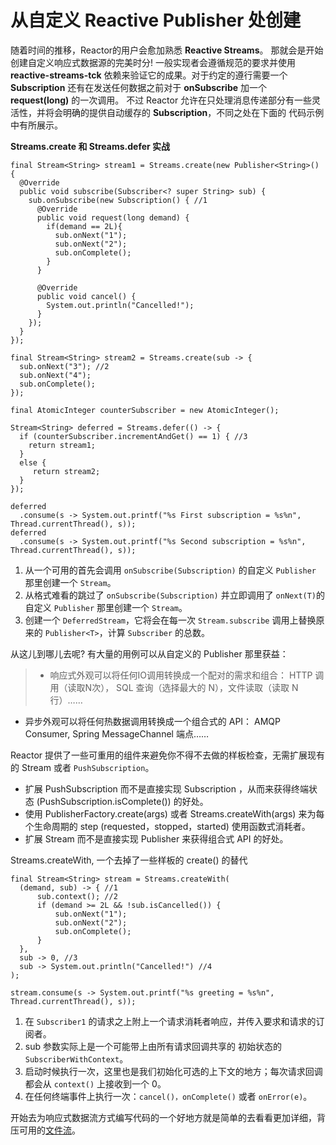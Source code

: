 # 从自定义 Reactive Publisher 处创建

随着时间的推移，Reactor的用户会愈加熟悉 **Reactive Streams**。 那就会是开始创建自定义响应式数据源的完美时分! 一般实现者会遵循规范的要求并使用 **reactive-streams-tck** 依赖来验证它的成果。对于约定的遵行需要一个 **Subscription** 还有在发送任何数据之前对于 **onSubscribe** 加一个 **request(long)** 的一次调用。
不过 Reactor 允许在只处理消息传递部分有一些灵活性，并将会明确的提供自动缓存的 **Subscription**，不同之处在下面的 代码示例中有所展示。

**Streams.create 和 Streams.defer 实战**

```
final Stream<String> stream1 = Streams.create(new Publisher<String>() {
  @Override
  public void subscribe(Subscriber<? super String> sub) {
    sub.onSubscribe(new Subscription() { //1
      @Override
      public void request(long demand) {
        if(demand == 2L){
          sub.onNext("1");
          sub.onNext("2");
          sub.onComplete();
        }
      }

      @Override
      public void cancel() {
        System.out.println("Cancelled!");
      }
    });
  }
});

final Stream<String> stream2 = Streams.create(sub -> {
  sub.onNext("3"); //2
  sub.onNext("4");
  sub.onComplete();
});

final AtomicInteger counterSubscriber = new AtomicInteger();

Stream<String> deferred = Streams.defer(() -> {
  if (counterSubscriber.incrementAndGet() == 1) { //3
    return stream1;
  }
  else {
     return stream2;
  }
});

deferred
  .consume(s -> System.out.printf("%s First subscription = %s%n", Thread.currentThread(), s));
deferred
  .consume(s -> System.out.printf("%s Second subscription = %s%n", Thread.currentThread(), s));
```

1. 从一个可用的首先会调用 `onSubscribe(Subscription)` 的自定义 `Publisher` 那里创建一个 `Stream`。
2. 从格式难看的跳过了 `onSubscribe(Subscription)` 并立即调用了 `onNext(T)`的自定义 `Publisher` 那里创建一个 `Stream`。
3. 创建一个 `DeferredStream`，它将会在每一次 `Stream.subscribe` 调用上替换原来的 `Publisher<T>`，计算 `Subscriber` 的总数。

从这儿到哪儿去呢? 有大量的用例可以从自定义的 Publisher 那里获益：

>- 响应式外观可以将任何IO调用转换成一个配对的需求和组合： HTTP 调用（读取N次）， SQL 查询（选择最大的 N），文件读取（读取 N 行）……
- 异步外观可以将任何热数据调用转换成一个组合式的 API： AMQP Consumer, Spring MessageChannel 端点……

Reactor 提供了一些可重用的组件来避免你不得不去做的样板检查，无需扩展现有的 Stream 或者 `PushSubscription`。

- 扩展 PushSubscription 而不是直接实现 Subscription ，从而来获得终端状态 (PushSubscription.isComplete()) 的好处。
- 使用 PublisherFactory.create(args) 或者 Streams.createWith(args) 来为每个生命周期的 step (requested，stopped，started) 使用函数式消耗者。
- 扩展 Stream 而不是直接实现 Publisher 来获得组合式 API 的好处。

Streams.createWith, 一个去掉了一些样板的 create() 的替代

```
final Stream<String> stream = Streams.createWith(
  (demand, sub) -> { //1
      sub.context(); //2
      if (demand >= 2L && !sub.isCancelled()) {
          sub.onNext("1");
          sub.onNext("2");
          sub.onComplete();
      }
  },
  sub -> 0, //3
  sub -> System.out.println("Cancelled!") //4
);

stream.consume(s -> System.out.printf("%s greeting = %s%n", Thread.currentThread(), s));
```

1. 在 `Subscriber1` 的请求之上附上一个请求消耗者响应，并传入要求和请求的订阅者。
2. sub 参数实际上是一个可能带上由所有请求回调共享的 初始状态的 `SubscriberWithContext`。
3. 启动时候执行一次，这里也是我们初始化可选的上下文的地方；每次请求回调都会从 `context()` 上接收到一个 0。
4. 在任何终端事件上执行一次：`cancel()，onComplete()` 或者 `onError(e)`。

开始去为响应式数据流方式编写代码的一个好地方就是简单的去看看更加详细，背压可用的[文件流](http://projectreactor.mydoc.io/?v=10626&t=46166)。